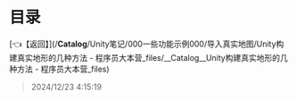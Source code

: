 # 目录  


[👈【返回】](/__Catalog__/Unity笔记/000一些功能示例000/导入真实地图/Unity构建真实地形的几种方法 - 程序员大本营_files/__Catalog__Unity构建真实地形的几种方法 - 程序员大本营_files)  








> 2024/12/23 4:15:19
